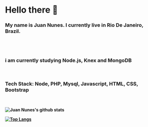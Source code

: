 
# Hello there :wave:

<h3> 
 My name is Juan Nunes. I currently live in Rio De Janeiro, Brazil.
 <br>
 <br>
</h3>
<br>
<h3>
 i am currently studying Node.js, Knex and MongoDB
</h3>

<br>
<h3>
 <strong> Tech Stack: Node, PHP, Mysql, Javascript, HTML, CSS, Bootstrap <strong>
</h3>

<br>

![Juan Nunes's github stats](https://github-readme-stats.vercel.app/api?username=juannunesz&hide=contribs,prs&show_icons=true&theme=radical)


[![Top Langs](https://github-readme-stats.vercel.app/api/top-langs/?username=juannunesz&layout=compact&theme=radical)](https://github.com/juannunesz/github-readme-stats)
